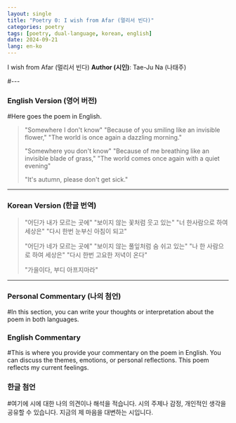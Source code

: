 ```yaml
---
layout: single
title: "Poetry 0: I wish from Afar (멀리서 빈다)"
categories: poetry
tags: [poetry, dual-language, korean, english]
date: 2024-09-21
lang: en-ko
---
```


I wish from Afar (멀리서 빈다)
**Author (시인)**: Tae-Ju Na (나태주)

#---

### English Version (영어 버전)
#Here goes the poem in English.

> "Somewhere I don't know"
> "Because of you smiling like an invisible flower,"
> "The world is once again a dazzling morning."
>
> "Somewhere you don't know"
> "Because of me breathing like an invisible blade of grass,"
> "The world comes once again with a quiet evening"
>
> "It's autumn, please don't get sick."
> 

---

### Korean Version (한글 번역)

> "어딘가 내가 모르는 곳에"
> "보이지 않는 꽃처럼 웃고 있는"
> "너 한사람으로 하여 세상은"
> "다시 한번 눈부신 아침이 되고"
>
> "어딘가 네가 모르는 곳에"
> "보이지 않는 풀잎처럼 숨 쉬고 있는"
> "나 한 사람으로 하여 세상은"
> "다시 한번 고요한 저녁이 온다"
>
> "가을이다, 부디 아프지마라"
> 


---

### Personal Commentary (나의 첨언)
#In this section, you can write your thoughts or interpretation about the poem in both languages.

### English Commentary
#This is where you provide your commentary on the poem in English. You can discuss the themes, emotions, or personal reflections.
This poem reflects my current feelings.

### 한글 첨언
#여기에 시에 대한 나의 의견이나 해석을 적습니다. 시의 주제나 감정, 개인적인 생각을 공유할 수 있습니다.
지금의 제 마음을 대변하는 시입니다.


